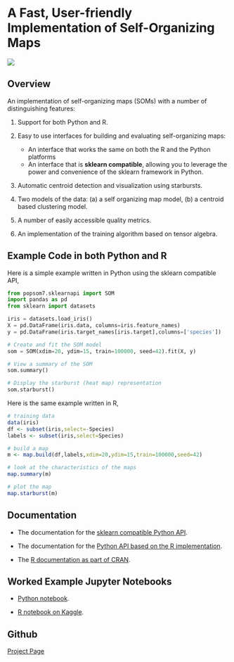 # A Fast, User-friendly Implementation of Self-Organizing Maps


![](https://raw.githubusercontent.com/lutzhamel/popsom7/master/map.png)

## Overview

An implementation of self-organizing maps (SOMs) with a number of distinguishing features:

1. Support for both Python and R.

1. Easy to use interfaces for building and evaluating self-organizing maps:
   * An interface that works the same on both the R and the Python platforms
   * An interface that is **sklearn compatible**, allowing you to leverage the power
     and convenience of the sklearn framework in Python.

1. Automatic centroid detection and visualization using starbursts.

1. Two models of the data: (a) a self organizing map model, (b) a centroid based clustering model.

1. A number of easily accessible quality metrics.

1. An implementation of the training algorithm based on tensor algebra.

## Example Code in both Python and R

Here is a simple example written in Python using the sklearn compatible API,
```python
from popsom7.sklearnapi import SOM
import pandas as pd
from sklearn import datasets

iris = datasets.load_iris()
X = pd.DataFrame(iris.data, columns=iris.feature_names)
y = pd.DataFrame(iris.target_names[iris.target],columns=['species'])

# Create and fit the SOM model
som = SOM(xdim=20, ydim=15, train=100000, seed=42).fit(X, y)

# View a summary of the SOM
som.summary()

# Display the starburst (heat map) representation
som.starburst()
```
Here is the same example written in R,
```r
# training data
data(iris)
df <- subset(iris,select=-Species)
labels <- subset(iris,select=Species)

# build a map
m <- map.build(df,labels,xdim=20,ydim=15,train=100000,seed=42)

# look at the characteristics of the maps
map.summary(m)

# plot the map
map.starburst(m)
```

## Documentation

* The documentation for the [sklearn compatible Python API](https://lutzhamel.github.io/popsom7/Python/man/sklearnapi.pdf).

* The documentation for the [Python API based on the R implementation](https://lutzhamel.github.io/popsom7/Python/man/maputils.pdf).

* The [R documentation as part of CRAN](https://cran.r-project.org/web/packages/popsom7/popsom7.pdf).


## Worked Example Jupyter Notebooks

* [Python notebook](https://www.kaggle.com/code/lutzhamel/clustering-with-python-popsom7).

* [R notebook on Kaggle](https://www.kaggle.com/lutzhamel/customer-segmentation-with-soms).

## Github 

[Project Page](https://github.com/lutzhamel/popsom7)
